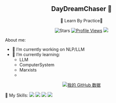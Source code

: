 <div align="center">

## DayDreamChaser 👋
🌟 Learn By Practice🌟 

![Stars](https://img.shields.io/github/stars/DayDreamChaser?affiliations=OWNER%2CCOLLABORATOR&label=Stars)
[![Profile Views](https://komarev.com/ghpvc/?username=DayDreamChaser&color=green)](https://github.com/DayDreamChaser)
![](https://hit.yhype.me/github/profile?user_id=25005856)
</div>

About me:
- 🔭 I’m currently working on NLP/LLM
- 🌱 I’m currently learning: 
  - LLM
  - ComputerSystem
  - Marxists
  - 
<div align="center">
  
[![我的 GitHub 数据](https://github-readme-stats.vercel.app/api?username=DayDreamChaser)]()

</div>


🌟 My Skills:
![](https://img.shields.io/badge/-Python-3e74a2?style=flat-square&logo=Python&logoColor=fff)
![](https://img.shields.io/badge/-C++-ae3a62?style=flat-square&logo=cplusplus&logoColor=fff)
![](https://img.shields.io/badge/-NumPy-5974c9?style=flat-square&logo=NumPy&logoColor=fff)
![](https://img.shields.io/badge/-PyTorch-d6543c?style=flat-square&logo=PyTorch&logoColor=fff)
<br />



